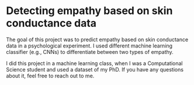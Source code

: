 # Detecting empathy based on skin conductance data

The goal of this project was to predict empathy based on skin conductance data in a psychological experiment. I used different machine learning classifier (e.g., CNNs) to differentiate between two types of empathy. 

I did this project in a machine learning class, when I was a Computational Science student and used a dataset of my PhD. If you have any questions about it, feel free to reach out to me.
